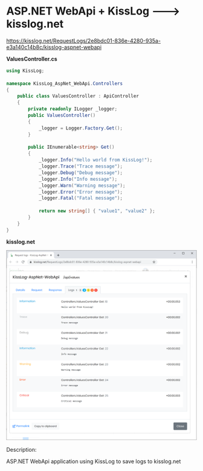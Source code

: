 # ASP.NET WebApi + KissLog ---> kisslog.net

https://kisslog.net/RequestLogs/2e8bdc01-836e-4280-935a-e3a140c14b8c/kisslog-aspnet-webapi

**ValuesController.cs**

```csharp
using KissLog;

namespace KissLog_AspNet_WebApi.Controllers
{
    public class ValuesController : ApiController
    {
        private readonly ILogger _logger;
        public ValuesController()
        {
            _logger = Logger.Factory.Get();
        }

        public IEnumerable<string> Get()
        {
            _logger.Info("Hello world from KissLog!");
            _logger.Trace("Trace message");
            _logger.Debug("Debug message");
            _logger.Info("Info message");
            _logger.Warn("Warning message");
            _logger.Error("Error message");
            _logger.Fatal("Fatal message");

            return new string[] { "value1", "value2" };
        }
    }
}
```

**kisslog.net**

![kisslog.net](/src/KissLog-AspNet-WebApi/KissLog-AspNet-WebApi/Content/KissLog-AspNet-WebApi.png)

Description:

ASP.NET WebApi application using KissLog to save logs to kisslog.net